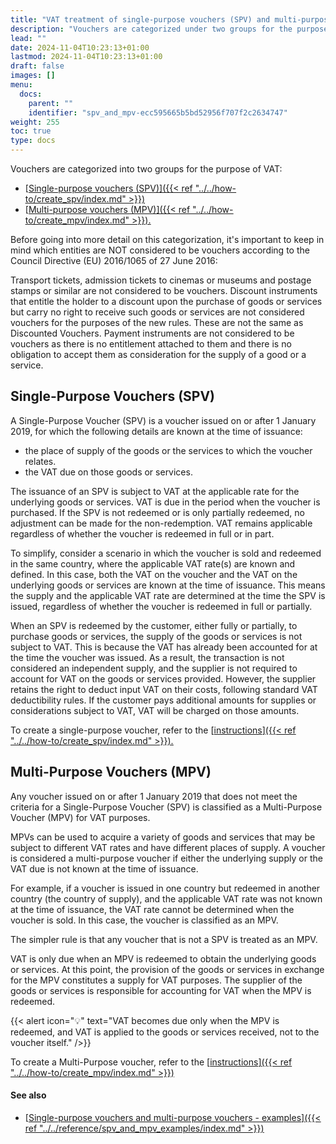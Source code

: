 ```yaml
---
title: "VAT treatment of single-purpose vouchers (SPV) and multi-purpose vouchers (MPV)"
description: "Vouchers are categorized under two groups for the purpose of VAT. These groups are explained in more detail in this article."
lead: ""
date: 2024-11-04T10:23:13+01:00
lastmod: 2024-11-04T10:23:13+01:00
draft: false
images: []
menu:
  docs:
    parent: ""
    identifier: "spv_and_mpv-ecc595665b5bd52956f707f2c2634747"
weight: 255
toc: true
type: docs
---
```


Vouchers are categorized into two groups for the purpose of VAT:

- [<ins>Single-purpose vouchers (SPV)<ins>]({{< ref "../../how-to/create_spv/index.md" >}})
- [<ins>Multi-purpose vouchers (MPV)<ins>]({{< ref "../../how-to/create_mpv/index.md" >}}).

Before going into more detail on this categorization, it's important to keep in mind which entities are NOT considered to be vouchers according to the Council Directive (EU) 2016/1065 of 27 June 2016:

Transport tickets, admission tickets to cinemas or museums and postage stamps or similar are not considered to be vouchers. Discount instruments that entitle the holder to a discount upon the purchase of goods or services but carry no right to receive such goods or services are not considered vouchers for the purposes of the new rules. These are not the same as Discounted Vouchers. Payment instruments are not considered to be vouchers as there is no entitlement attached to them and there is no obligation to accept them as consideration for the supply of a good or a service.

## Single-Purpose Vouchers (SPV)

A Single-Purpose Voucher (SPV) is a voucher issued on or after 1 January 2019, for which the following details are known at the time of issuance:

- the place of supply of the goods or the services to which the voucher relates.
- the VAT due on those goods or services. 

The issuance of an SPV is subject to VAT at the applicable rate for the underlying goods or services. VAT is due in the period when the voucher is purchased. If the SPV is not redeemed or is only partially redeemed, no adjustment can be made for the non-redemption. VAT remains applicable regardless of whether the voucher is redeemed in full or in part.

To simplify, consider a scenario in which the voucher is sold and redeemed in the same country, where the applicable VAT rate(s) are known and defined. In this case, both the VAT on the voucher and the VAT on the underlying goods or services are known at the time of issuance. This means the supply and the applicable VAT rate are determined at the time the SPV is issued, regardless of whether the voucher is redeemed in full or partially.

When an SPV is redeemed by the customer, either fully or partially, to purchase goods or services, the supply of the goods or services is not subject to VAT. This is because the VAT has already been accounted for at the time the voucher was issued. As a result, the transaction is not considered an independent supply, and the supplier is not required to account for VAT on the goods or services provided. However, the supplier retains the right to deduct input VAT on their costs, following standard VAT deductibility rules. If the customer pays additional amounts for supplies or considerations subject to VAT, VAT will be charged on those amounts.

To create a single-purpose voucher, refer to the [<ins>instructions<ins>]({{< ref "../../how-to/create_spv/index.md" >}}). 

## Multi-Purpose Vouchers (MPV)

Any voucher issued on or after 1 January 2019 that does not meet the criteria for a Single-Purpose Voucher (SPV) is classified as a Multi-Purpose Voucher (MPV) for VAT purposes.

MPVs can be used to acquire a variety of goods and services that may be subject to different VAT rates and have different places of supply. A voucher is considered a multi-purpose voucher if either the underlying supply or the VAT due is not known at the time of issuance.

For example, if a voucher is issued in one country but redeemed in another country (the country of supply), and the applicable VAT rate was not known at the time of issuance, the VAT rate cannot be determined when the voucher is sold. In this case, the voucher is classified as an MPV.

The simpler rule is that any voucher that is not a SPV is treated as an MPV.

VAT is only due when an MPV is redeemed to obtain the underlying goods or services. At this point, the provision of the goods or services in exchange for the MPV constitutes a supply for VAT purposes. The supplier of the goods or services is responsible for accounting for VAT when the MPV is redeemed.

{{< alert icon="💡" text="VAT becomes due only when the MPV is redeemed, and VAT is applied to the goods or services received, not to the voucher itself." />}}

To create a Multi-Purpose voucher, refer to the [<ins>instructions<ins>]({{< ref "../../how-to/create_mpv/index.md" >}})

#### See also

- [<ins>Single-purpose vouchers and multi-purpose vouchers - examples<ins>]({{< ref "../../reference/spv_and_mpv_examples/index.md" >}})